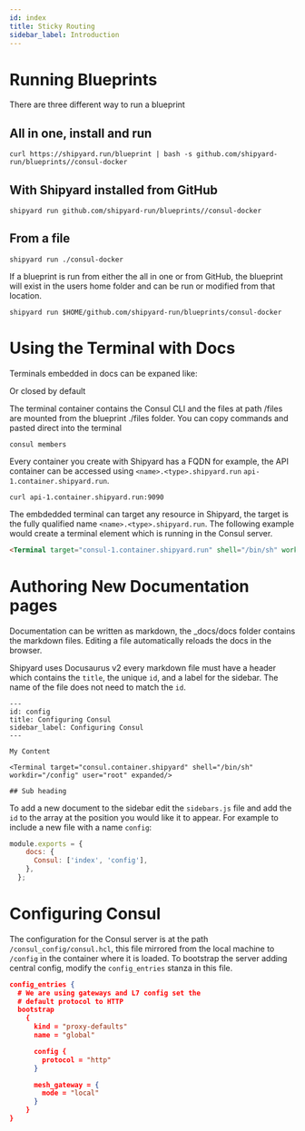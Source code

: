 ```yaml
---
id: index
title: Sticky Routing
sidebar_label: Introduction
---
```

# Running Blueprints

There are three different way to run a blueprint

## All in one, install and run

```
curl https://shipyard.run/blueprint | bash -s github.com/shipyard-run/blueprints//consul-docker
```

## With Shipyard installed from GitHub

```
shipyard run github.com/shipyard-run/blueprints//consul-docker
```

## From a file

```
shipyard run ./consul-docker
```

If a blueprint is run from either the all in one or from GitHub, the blueprint will exist in the users home folder and can be run or modified from that location.

```
shipyard run $HOME/github.com/shipyard-run/blueprints/consul-docker
```


# Using the Terminal with Docs

Terminals embedded in docs can be expaned like:

<Terminal target="tools.container.shipyard.run" shell="/bin/bash" workdir="/files" user="root" expanded />
<p></p>

Or closed by default

<Terminal target="tools.container.shipyard.run" shell="/bin/bash" workdir="/files" user="root"/>
<p></p>

The terminal container contains the Consul CLI and the files at path /files are mounted from the blueprint ./files folder. You can copy commands and pasted direct into the terminal

```shell
consul members
```

<Terminal target="tools.container.shipyard.run" shell="/bin/bash" workdir="/files" user="root" expanded/>
<p></p>

Every container you create with Shipyard has a FQDN for example, the API container can be accessed using `<name>.<type>.shipyard.run` `api-1.container.shipyard.run`.

```shell
curl api-1.container.shipyard.run:9090
```

<Terminal target="tools.container.shipyard.run" shell="/bin/bash" workdir="/files" user="root" expanded/>
<p></p>

The embdedded terminal can target any resource in Shipyard, the target is the fully qualified name `<name>.<type>.shipyard.run`. The following example would 
create a terminal element which is running in the Consul server.

```html
<Terminal target="consul-1.container.shipyard.run" shell="/bin/sh" workdir="/config" user="root" expanded/>
```

<Terminal target="consul-1.container.shipyard.run" shell="/bin/sh" workdir="/config" user="root" expanded/>
<p></p>

# Authoring New Documentation pages

Documentation can be written as markdown, the _docs/docs folder contains the markdown files. Editing a file automatically reloads the docs in the browser.

Shipyard uses Docusaurus v2 every markdown file must have a header which contains the `title`, the unique `id`, and a label for the sidebar. The name of the file
does not need to match the `id`.

```
---
id: config
title: Configuring Consul
sidebar_label: Configuring Consul
---

My Content

<Terminal target="consul.container.shipyard" shell="/bin/sh" workdir="/config" user="root" expanded/>

## Sub heading
```

To add a new document to the sidebar edit the `sidebars.js` file and add the `id` to the array at the position you would like it to appear. For example to include a
new file with a name `config`:

```js
module.exports = {
    docs: {
      Consul: ['index', 'config'],
    },
  };
```

# Configuring Consul

The configuration for the Consul server is at the path `/consul_config/consul.hcl`, this file mirrored from the local machine to `/config` in the container where it is loaded.
To bootstrap the server adding central config, modify the `config_entries` stanza in this file.

```json
config_entries {
  # We are using gateways and L7 config set the 
  # default protocol to HTTP
  bootstrap 
    {
      kind = "proxy-defaults"
      name = "global"

      config {
        protocol = "http"
      }

      mesh_gateway = {
        mode = "local"
      }
    }
}
```